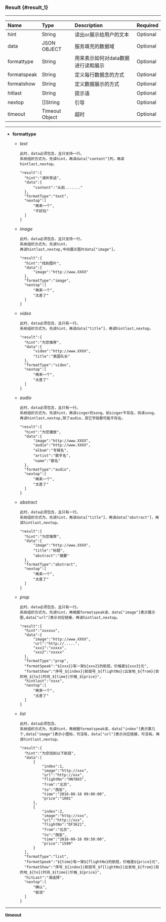 ### Result {#result_1}

---

| Name | Type | Description | Required |
| :--- | :--- | :--- | :--- |
| hint | String | 读出or展示给用户的文本 | Optional |
| data | JSON OBJECT | 服务填充的数据域 | Optional |
| formattype | String | 用来表示如何对data数据进行读和展示 | Optional |
| formatspeak | String | 定义每行数据念的方式 | Optional |
| formatshow | String | 定义数据展示的方式 | Optional |
| hitlast | String | 提示语 | Optional |
| nextop | \[\]String | 引导 | Optional |
| timeout | Timeout Object | 超时 | Optional |

---

* **formattype**

  * _text_

    ```
    此时，data必须包含，且只支持一行。
    系统组织方式为，先读hint，再读data["content"]列，再读hintlast,nextop。

    "result":{
      "hint":"请听笑话",
      "data":{
          "content":"从前......."
      },
      "formatType":"text",
      "nextop":[
          "再来一个",
          "不好玩"
      ]
    }
    ```

  * _image_

    ```
    此时，data必须包含，且只支持一行。
    系统组织方式为，先读hint，
    再读hintlast,nextop,中间展示图片data["image"]。

    "result":{
      "hint":"找到图片",
      "data":{
          "image":"http://www.XXXX"
      },
      "formatType":"image",
      "nextop":[
          "再来一个",
          "太差了"
      ]
    }
    ```

  * _video_

    ```
    此时，data必须包含，且只有一行。
    系统组织方式为，先读hint，再读data["title"]，再读hintlast,nextop。

    "result":{
      "hint":"为您推荐",
      "data":{
          "video":"http://www.XXXX",
          "title":"美国队长"
      },
      "formatType":"video",
      "nextop":[
          "再来一个",
          "太差了"
      ]
    }
    ```

  * _audio_

    ```
    此时，data必须包含，且只有一行。
    系统组织方式为，先读hint，再读singer的song，如singer不存在，则读song，再读hintlast,nextop,除了audio，其它字段都可能不存在。

    "result":{
      "hint":"为您播放",
      "data":{
          "image":"http://www.XXXX",
          "audio":"http://www.XXXX",
          "album":"专辑名",
          "artist":"歌手名",
          "name":"歌名"
      },
      "formatType":"audio",
      "nextop":[
          "再来一个",
          "太差了"
      ]
    }
    ```

  * _abstract_

    ```
    此时，data必须包含，且只有一行。
    系统组织方式为，先读hint，再读data["title"]，再读data["abstract"]，再读hintlast,nextop。

    "result":{
      "hint":"为您推荐",
      "data":{
          "image":"http://www.XXXX",
          "title":"标题",
          "abstract":"摘要"
      },
      "formatType":"abstract",
      "nextop":[
          "再来一个",
          "太差了"
      ]
    }
    ```

  * _prop_

    ```
    此时，data必须包含，且只有一行。
    系统组织方式为，先读hint，再根据formatspeak读，data["image"]表示展示图,data["url"]表示对应链接，再读hintlast,nextop。

    "result":{
      "hint":"xxxxxx",
      "data":{
          "image":"http://www.XXXX",
          "url":"http://.....",
          "xxx1":"xxxxx",
          "xxx2":"xxxxx"
      },
      "formatType":"prop",
      "formatSpeak":"${xxx1}有一架${xxx2}的航班，价格是${xxx3}元",
      "formatShow":"序号_${index}|航班号_${flightNo}|出发地_${from}|目的地_${to}|时间_${time}|价格_${price}",
      "hintlast":"xxxx",
      "nextop":[
          "再来一个",
          "太差了"
      ]
    }
    ```

  * _list_

    ```
    此时，data必须包含。
    系统组织方式为，先读hint，再根据formatspeak读，data["index"]表示第几个,data["image"]表示小图标，可没有，data["url"]表示对应链接，可没有。再读hintlast,nextop。

    "result":{
      "hint":"为您找到以下航班",
      "data":[
          {
              "index":1,
              "image":"http://xxx",
              "url":"http://xxx",
              "flightNo":"HN7865",
              "from":"北京",
              "to":"西安",
              "time":"2016-08-16 09:00:00",
              "price":"1001"
          },
          {
              "index":2,
              "image":"http://xxx",
              "url":"http://xxx",
              "flightNo":"DF3621",
              "from":"北京",
              "to":"西安",
              "time":"2016-08-16 09:50:00",
              "price":"1599"
          }
      ],
      "formatType":"list",
      "formatSpeak":"${time}有一架${flightNo}的航班，价格是${price}元",
      "formatShow":"序号_${index}|航班号_$f{lightNo}|出发地_${from}|目的地_${to}|时间_${time}|价格_${price}",
      "hitLast":"请选择",
      "nextop":[
          "确认",
          "取消"
      ]
    }
    ```

---

**timeout**








